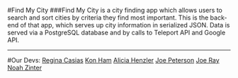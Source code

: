 #Find My City
###Find My City is a city finding app which allows users to search and sort cities by criteria they find most important. This is the back-end of that app, which serves up city information in serialized JSON. Data is served via a PostgreSQL database and by calls to Teleport API and Google API. 

---

#Our Devs: 
[Regina Casias](https://www.linkedin.com/in/regina-casias-0a6b78196/)
[Kon Ham](https://www.linkedin.com/in/kon-ham)
[Alicia Henzler](https://www.linkedin.com/in/alicia-henzler-265024209/)
[Joe Peterson](https://www.linkedin.com/in/joe-peterson-14718220b/)
[Joe Ray](https://www.linkedin.com/in/joe-ray-a46140192/)
[Noah Zinter](https://www.linkedin.com/in/noahzinter)